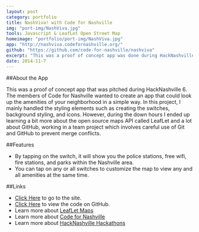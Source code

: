 ```yaml
---
layout: post
category: portfolio
title: NashViva! with Code for Nashville
img: "port-img/NashViva.jpg"
tools: Javascript & LeafLet Open Street Map
homeimage: "portfolio/port-img/NashViva.jpg"
app: "http://nashviva.codefornashville.org/"
github: "https://github.com/code-for-nashville/nashviva"
excerpt: "This was a proof of concept app was done during HackNashville 6 in which I teamed up with Code for Nashville to produce an amenities map."
date: 2014-11-7
---
```


##About the App

This was a proof of concept app that was pitched during HackNashville 6. The members of Code for Nashville wanted to create an app that could look up the amenities of your neighborhood in a simple way. In this project, I mainly handled the styling elements such as creating the switches, background styling, and icons. However, during the down hours I ended up learning a bit more about the open source maps API called LeafLet and a lot about GitHub, working in a team project which involves careful use of Git and GitHub to prevent merge conflicts.

##Features
- By tapping on the switch, it will show you the police stations, free wifi, fire stations, and parks within the Nashville area.
- You can tap on any or all switches to customize the map to view any and all amenities at the same time.

##Links
- [Click Here](http://nashviva.codefornashville.org/) to go to the site.
- [Click Here](https://github.com/code-for-nashville/nashviva) to view the code on GitHub.
- Learn more about [LeafLet Maps](http://leafletjs.com/)
- Learn more about [Code for Nashville](http://www.codefornashville.org/)
- Learn more about [HackNashville Hackathons](http://hacknashville.com/)
